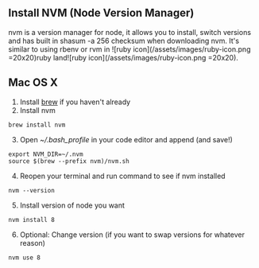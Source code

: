 ## Install NVM (Node Version Manager)

nvm is a version manager for node, it allows you to install, switch versions and has built in shasum -a 256 checksum when downloading nvm. It's similar to using rbenv or rvm in ![ruby icon](/assets/images/ruby-icon.png =20x20)ruby land![ruby icon](/assets/images/ruby-icon.png =20x20).

## Mac OS X

1. Install [brew](https://brew.sh/) if you haven't already
2. Install nvm
  ```
  brew install nvm
  ```
3. Open *~/.bash_profile* in your code editor and append (and save!)
  ```
  export NVM_DIR=~/.nvm
  source $(brew --prefix nvm)/nvm.sh
  ```
4. Reopen your terminal and run command to see if nvm installed
  ```
  nvm --version
  ```
5. Install version of node you want
  ```
  nvm install 8
  ```
6. Optional: Change version (if you want to swap versions for whatever reason)
  ```
  nvm use 8
  ```
